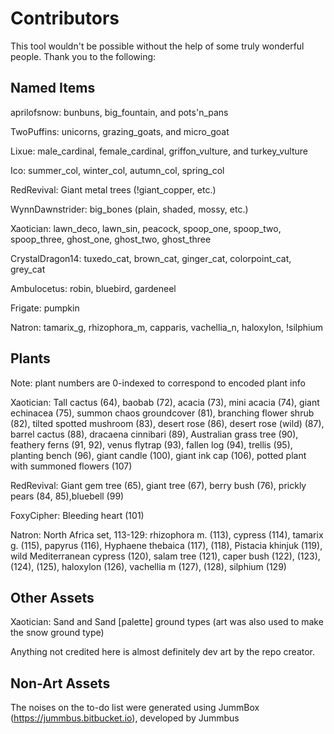 Contributors
============

This tool wouldn't be possible without the help of some truly wonderful people. Thank you to the following:


Named Items
-----------

aprilofsnow: bunbuns, big\_fountain, and pots'n\_pans

TwoPuffins: unicorns, grazing\_goats, and micro_goat

Lixue: male\_cardinal, female\_cardinal, griffon\_vulture, and turkey_vulture

Ico: summer\_col, winter\_col, autumn\_col, spring\_col

RedRevival: Giant metal trees (!giant_copper, etc.)

WynnDawnstrider: big_bones (plain, shaded, mossy, etc.)

Xaotician: lawn\_deco, lawn\_sin, peacock, spoop\_one, spoop\_two, spoop\_three, ghost\_one, ghost\_two, ghost\_three 

CrystalDragon14: tuxedo\_cat, brown\_cat, ginger\_cat, colorpoint\_cat, grey\_cat

Ambulocetus: robin, bluebird, gardeneel

Frigate: pumpkin

Natron: tamarix\_g, rhizophora\_m, capparis, vachellia\_n, haloxylon, !silphium


Plants
------
Note: plant numbers are 0-indexed to correspond to encoded plant info

Xaotician: Tall cactus (64), baobab (72), acacia (73), mini acacia (74), giant echinacea (75), summon chaos groundcover (81), branching flower shrub (82), tilted spotted mushroom (83), desert rose (86), desert rose (wild) (87), barrel cactus (88), dracaena cinnibari (89), Australian grass tree (90), feathery ferns (91, 92), venus flytrap (93), fallen log (94), trellis (95), planting bench (96), giant candle (100), giant ink cap (106),
potted plant with summoned flowers (107)

RedRevival: Giant gem tree (65), giant tree (67), berry bush (76), prickly pears (84, 85),bluebell (99)

FoxyCipher: Bleeding heart (101)

Natron: North Africa set, 113-129: rhizophora m. (113), cypress (114), tamarix g. (115), papyrus (116), Hyphaene thebaica (117), (118), Pistacia khinjuk (119), wild Mediterranean cypress (120), salam tree (121), caper bush (122), (123), (124), (125), haloxylon (126), vachellia m (127), (128), silphium (129)


Other Assets
------------

Xaotician: Sand and Sand \[palette\] ground types (art was also used to make the snow ground type)





Anything not credited here is almost definitely dev art by the repo creator.



Non-Art Assets
--------------

The noises on the to-do list were generated using JummBox (https://jummbus.bitbucket.io), developed by Jummbus
